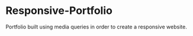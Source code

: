 # Responsive-Portfolio
Portfolio built using media queries in order to create a responsive website.
